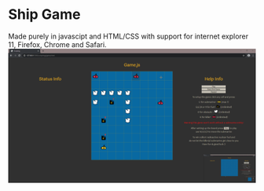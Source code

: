 # Ship Game
Made purely in javascipt and HTML/CSS with support for internet explorer 11, Firefox, Chrome and Safari.
![](showcase.gif)

